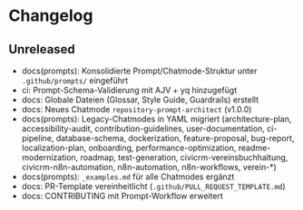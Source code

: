 # Changelog

## Unreleased
- docs(prompts): Konsolidierte Prompt/Chatmode-Struktur unter `.github/prompts/` eingeführt
- ci: Prompt-Schema-Validierung mit AJV + yq hinzugefügt
- docs: Globale Dateien (Glossar, Style Guide, Guardrails) erstellt
- docs: Neues Chatmode `repository-prompt-architect` (v1.0.0)
 - docs(prompts): Legacy-Chatmodes in YAML migriert (architecture-plan, accessibility-audit,
   contribution-guidelines, user-documentation, ci-pipeline, database-schema, dockerization,
   feature-proposal, bug-report, localization-plan, onboarding, performance-optimization,
   readme-modernization, roadmap, test-generation, civicrm-vereinsbuchhaltung,
   civicrm-n8n-automation, n8n-automation, n8n-workflows, verein-*)
 - docs(prompts): `_examples.md` für alle Chatmodes ergänzt
 - docs: PR-Template vereinheitlicht (`.github/PULL_REQUEST_TEMPLATE.md`)
 - docs: CONTRIBUTING mit Prompt-Workflow erweitert
